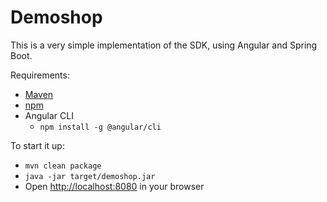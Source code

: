 # Demoshop
This is a very simple implementation of the SDK, using Angular and Spring Boot.

Requirements:
- [Maven](https://maven.apache.org/)
- [npm](https://www.npmjs.com/get-npm)
- Angular CLI
    - `npm install -g @angular/cli`

To start it up:
- `mvn clean package`
- `java -jar target/demoshop.jar`
- Open <http://localhost:8080> in your browser
